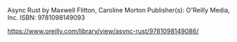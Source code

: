 Async Rust
by Maxwell Flitton, Caroline Morton
Publisher(s): O'Reilly Media, Inc.
ISBN: 9781098149093

https://www.oreilly.com/library/view/async-rust/9781098149086/

